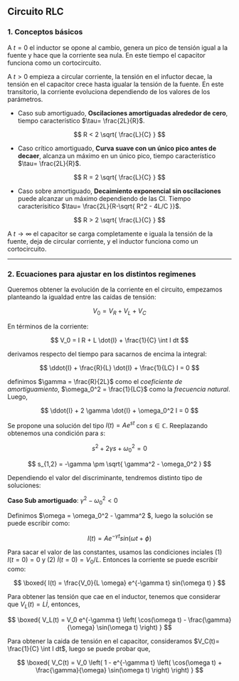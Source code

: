 ##  Circuito RLC


### 1. Conceptos básicos

A $t=0$ el inductor se opone al cambio, genera un pico de tensión igual a la fuente y hace que la corriente sea nula. En este tiempo el capacitor funciona como un cortocircuito.

A $t>0$ empieza a circular corriente, la tensión en el infuctor decae, la tensión en el capacitor crece hasta igualar la tensión de la fuente. En este transitorio, la corriente evoluciona dependiendo de los valores de los parámetros.

- Caso sub amortiguado, **Oscilaciones amortiguadas alrededor de cero**, tiempo característico $\tau= \frac{2L}{R}$.

$$
R < 2 \sqrt{ \frac{L}{C} } 
$$

- Caso crítico amortiguado, **Curva suave con un único pico antes de decaer**, alcanza un máximo en un único pico, tiempo característico $\tau= \frac{2L}{R}$.

$$
R = 2 \sqrt{ \frac{L}{C} } 
$$

- Caso sobre amortiguado, **Decaimiento exponencial sin oscilaciones** puede alcanzar un máximo dependiendo de las CI. Tiempo caracterísitico $\tau= \frac{2L}{R-\sqrt{ R^2 - 4L/C }}$.

$$
R > 2 \sqrt{ \frac{L}{C} } 
$$

A $t \to \infty$ el capacitor se carga completamente e iguala la tensión de la fuente, deja de circular corriente, y el inductor funciona como un cortocircuito.


---

### 2. Ecuaciones para ajustar en los distintos regimenes

Queremos obtener la evolución de la corriente en el circuito, empezamos planteando la igualdad entre las caídas de tensión:

$$
V_0 = V_R + V_L + V_C
$$

En términos de la corriente:

$$
V_0 = I R + L \dot{I} + \frac{1}{C} \int I dt
$$

derivamos respecto del tiempo para sacarnos de encima la integral:

$$
\ddot{I} + \frac{R}{L} \dot{I} + \frac{1}{LC} I = 0
$$

definimos $\gamma = \frac{R}{2L}$ como el *coeficiente de amortiguamiento*, $\omega_0^2 = \frac{1}{LC}$ como la *frecuencia natural*. Luego,

$$
\ddot{I} + 2 \gamma \dot{I} + \omega_0^2 I = 0
$$

Se propone una solución del tipo $I(t)= A e^{st}$ con $s\in \mathbb{C}$. Reeplazando obtenemos una condición para $s$:

$$
s^2 + 2 \gamma s + \omega_0^2 = 0
$$

$$
s_{1,2} = -\gamma \pm \sqrt{ \gamma^2 - \omega_0^2 }
$$

Dependiendo el valor del discriminante, tendremos distinto tipo de soluciones:

**Caso Sub amortiguado**: $\gamma^2 - \omega_0^2 < 0$

Definimos $\omega = \omega_0^2 - \gamma^2 $, luego la solución se puede escribir como:

$$
I(t) = A e^{-\gamma t} sin( \omega t + \phi  )
$$

Para sacar el valor de las constantes, usamos las condiciones inciales (1) $I(t=0)=0$ y (2) $\dot{I}(t=0)= V_0/L$. Entonces la corriente se puede escribir como: 

$$
\boxed{
I(t) = \frac{V_0}{L \omega} e^{-\gamma t} sin(\omega t)
}
$$

Para obtener las tensión que cae en el inductor, tenemos que considerar que $V_L(t) = L \dot I$, entonces,

$$
\boxed{
    V_L(t) = V_0 e^{-\gamma t} \left( \cos(\omega t) - \frac{\gamma}{\omega} \sin(\omega t) \right)
}
$$


Para obtener la caida de tensión en el capacitor, consideramos $V_C(t)= \frac{1}{C} \int I dt$, luego se puede probar que,

$$
\boxed{
V_C(t) = V_0 \left( 1 - e^{-\gamma t} \left( \cos(\omega t) + \frac{\gamma}{\omega} \sin(\omega t) \right) \right)
}
$$


